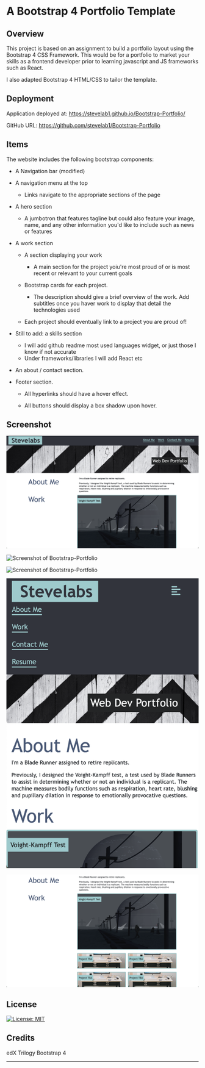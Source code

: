 # A Bootstrap 4 Portfolio Template

## Overview

This project is based on an assignment to build a portfolio layout using the Bootstrap 4 CSS Framework. This would be for a portfolio to market your skills as a frontend developer prior to learning javascript and JS frameworks such as React.

I also adapted Bootstrap 4 HTML/CSS to tailor the template.

## Deployment

Application deployed at:
https://stevelab1.github.io/Bootstrap-Portfolio/

GitHub URL:
https://github.com/stevelab1/Bootstrap-Portfolio


## Items

The website includes the following bootstrap components:

- A Navigation bar (modified)

- A navigation menu at the top

  - Links navigate to the appropriate sections of the page

- A hero section

  - A jumbotron that features tagline but could also feature your image, name, and any other information you'd like to include such as news or features

- A work section

  - A section displaying your work

    - A main section for the project yoiu're most proud of or is most recent or relevant to your current goals

  - Bootstrap cards for each project.

    - The description should give a brief overview of the work. Add subtitles once you haver work to display that detail the technologies used

  - Each project should eventually link to a project you are proud of!

- Still to add: a skills section

  - I will add github readme most used languages widget, or just those I know if not accurate
  - Under frameworks/libraries I will add React etc

- An about / contact section.

- Footer section.

  - All hyperlinks should have a hover effect.

  - All buttons should display a box shadow upon hover.

## Screenshot

![Screenshot of Bootstrap-Portfolio](./images/Screenshot-of-Bootstrap-Portfolio-1.png) 

![Screenshot of Bootstrap-Portfolio](images/Screenshot-of-Bootstrap-Portfolio-2.png%0D) 

![Screenshot of Bootstrap-Portfolio](images/Screenshot-of-Bootstrap-Portfolio-3.png%0D) 

![Screenshot of Bootstrap-Portfolio](images/Screenshot-of-Bootstrap-Portfolio-4.png) 

![Screenshot of Bootstrap-Portfolio](images/Screenshot-of-Bootstrap-Portfolio-5.png)

## License

[![License: MIT](https://img.shields.io/badge/License-MIT-yellow.svg)](https://opensource.org/licenses/MIT)

## Credits

edX
Trilogy
Bootstrap 4

---
